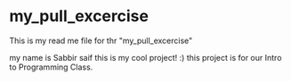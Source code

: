 # my_pull_excercise

This is my read me file for thr "my_pull_excercise"

my name is Sabbir saif this is my cool project! :)
 this project is for our Intro to Programming Class.
